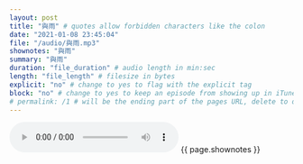 ```yaml
---
layout: post
title: "與雨" # quotes allow forbidden characters like the colon
date: "2021-01-08 23:45:04"
file: "/audio/與雨.mp3"
shownotes: "與雨"
summary: "與雨"
duration: "file_duration" # audio length in min:sec
length: "file_length" # filesize in bytes
explicit: "no" # change to yes to flag with the explicit tag
block: "no" # change to yes to keep an episode from showing up in iTunes
# permalink: /1 # will be the ending part of the pages URL, delete to default to the title
---
```


<audio controls>
<source src="{{site.url}}{{site.baseurl}}{{ page.file }}" type="audio/x-mp3">
Your browser does not support the audio element.
</audio>
{{ page.shownotes }}
